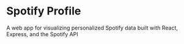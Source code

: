# Spotify Profile

A web app for visualizing personalized Spotify data built with React, Express, and the Spotify API
